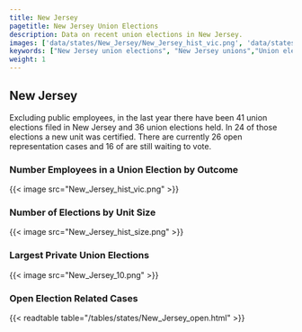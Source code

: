 ```yaml
---
title: New Jersey
pagetitle: New Jersey Union Elections
description: Data on recent union elections in New Jersey.
images: ['data/states/New_Jersey/New_Jersey_hist_vic.png', 'data/states/New_Jersey/New_Jersey_hist_size.png', 'data/states/New_Jersey/New_Jersey_10.png']
keywords: ["New Jersey union elections", "New Jersey unions","Union elections"]
weight: 1
---
```

##  New Jersey

Excluding public employees, in the last year there have been 41 union elections filed in New Jersey and 36 union elections held. In 24 of those elections a new unit was certified. There are currently 26 open representation cases and 16 of are still waiting to vote.

### Number Employees in a Union Election by Outcome
{{< image src="New_Jersey_hist_vic.png" >}}

### Number of Elections by Unit Size
{{< image src="New_Jersey_hist_size.png" >}}

### Largest Private Union Elections
{{< image src="New_Jersey_10.png" >}}

### Open Election Related Cases
{{< readtable table="/tables/states/New_Jersey_open.html" >}}

